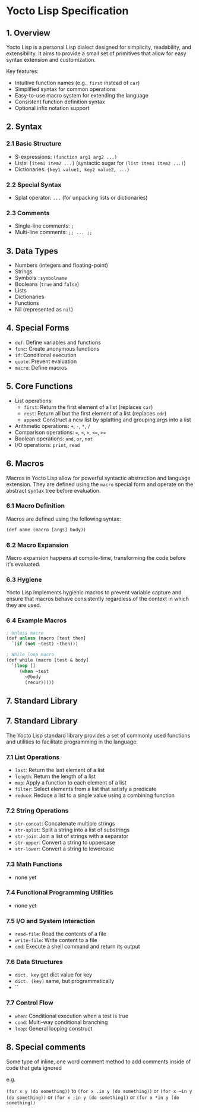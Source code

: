 # Yocto Lisp Specification


## 1. Overview

Yocto Lisp is a personal Lisp dialect designed for simplicity, readability, and extensibility. It aims to provide a small set of primitives that allow for easy syntax extension and customization.

Key features:
- Intuitive function names (e.g., `first` instead of `car`)
- Simplified syntax for common operations
- Easy-to-use macro system for extending the language
- Consistent function definition syntax
- Optional infix notation support


## 2. Syntax

### 2.1 Basic Structure
- S-expressions: `(function arg1 arg2 ...)`
- Lists: `[item1 item2 ...]` (syntactic sugar for `(list item1 item2 ...)`)
- Dictionaries: `{key1 value1, key2 value2, ...}`

### 2.2 Special Syntax
- Splat operator: `...` (for unpacking lists or dictionaries)

### 2.3 Comments
- Single-line comments: `;`
- Multi-line comments: `;; ... ;;`


## 3. Data Types

- Numbers (integers and floating-point)
- Strings
- Symbols `:symbolname`
- Booleans (`true` and `false`)
- Lists
- Dictionaries
- Functions
- Nil (represented as `nil`)

## 4. Special Forms

- `def`: Define variables and functions
- `func`: Create anonymous functions
- `if`: Conditional execution
- `quote`: Prevent evaluation
- `macro`: Define macros

## 5. Core Functions

- List operations:
  - `first`: Return the first element of a list (replaces `car`)
  - `rest`: Return all but the first element of a list (replaces `cdr`)
  - `append`: Construct a new list by splatting and grouping args into a list
- Arithmetic operations: `+`, `-`, `*`, `/`
- Comparison operations: `=`, `<`, `>`, `<=`, `>=`
- Boolean operations: `and`, `or`, `not`
- I/O operations: `print`, `read`

## 6. Macros

Macros in Yocto Lisp allow for powerful syntactic abstraction and language extension. They are defined using the `macro` special form and operate on the abstract syntax tree before evaluation.

### 6.1 Macro Definition

Macros are defined using the following syntax:

```lisp
(def name (macro [args] body))
```

### 6.2 Macro Expansion

Macro expansion happens at compile-time, transforming the code before it's evaluated.

### 6.3 Hygiene

Yocto Lisp implements hygienic macros to prevent variable capture and ensure that macros behave consistently regardless of the context in which they are used.

### 6.4 Example Macros

```lisp
; Unless macro
(def unless (macro [test then]
  `(if (not ~test) ~then)))

; While loop macro
(def while (macro [test & body]
  `(loop []
     (when ~test
       ~@body
       (recur)))))
```

## 7. Standard Library

## 7. Standard Library

The Yocto Lisp standard library provides a set of commonly used functions and utilities to facilitate programming in the language.

### 7.1 List Operations

- `last`: Return the last element of a list
- `length`: Return the length of a list
- `map`: Apply a function to each element of a list
- `filter`: Select elements from a list that satisfy a predicate
- `reduce`: Reduce a list to a single value using a combining function

### 7.2 String Operations

- `str-concat`: Concatenate multiple strings
- `str-split`: Split a string into a list of substrings
- `str-join`: Join a list of strings with a separator
- `str-upper`: Convert a string to uppercase
- `str-lower`: Convert a string to lowercase

### 7.3 Math Functions

- none yet

### 7.4 Functional Programming Utilities

- none yet

### 7.5 I/O and System Interaction

- `read-file`: Read the contents of a file
- `write-file`: Write content to a file
- `cmd`: Execute a shell command and return its output

### 7.6 Data Structures

- `dict. key` get dict value for key
- `dict. (key)` same, but programmatically
- ``

### 7.7 Control Flow

- `when`: Conditional execution when a test is true
- `cond`: Multi-way conditional branching
- `loop`: General looping construct

## 8. Special comments

Some type of inline, one word comment method to add comments inside of code that gets ignored

e.g.

`(for x y (do something))`
to
`(for x .in y (do something))`
or
`(for x ~in y (do something))`
or
`(for x ;in y (do something))`
or
`(for x *in y (do something))`
